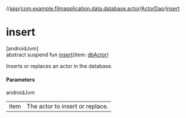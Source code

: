 //[app](../../../index.md)/[com.example.filmapplication.data.database.actor](../index.md)/[ActorDao](index.md)/[insert](insert.md)

# insert

[androidJvm]\
abstract suspend fun [insert](insert.md)(item: [dbActor](../db-actor/index.md))

Inserts or replaces an actor in the database.

#### Parameters

androidJvm

| | |
|---|---|
| item | The actor to insert or replace. |
